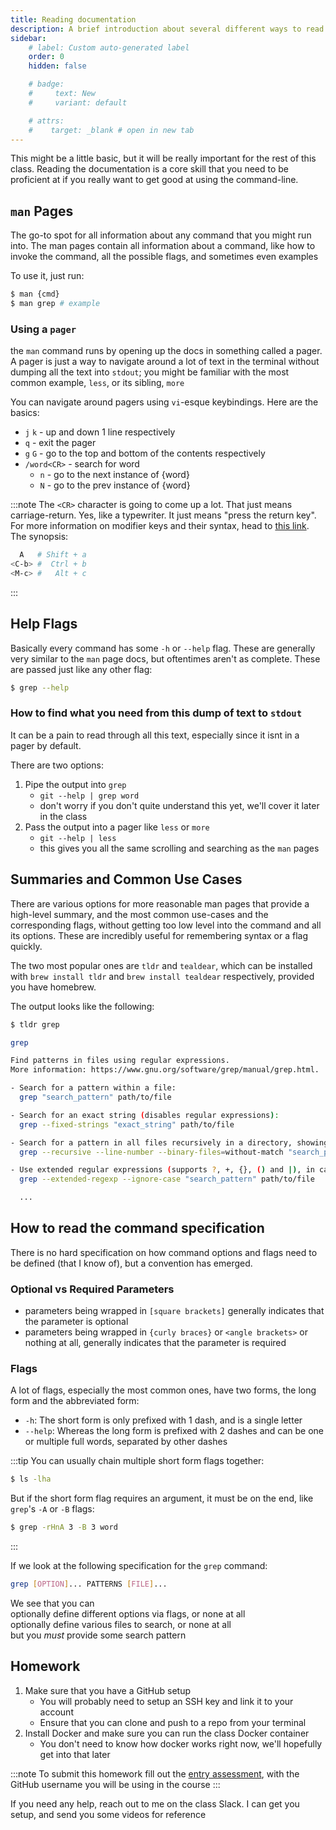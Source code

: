```yaml
---
title: Reading documentation
description: A brief introduction about several different ways to read the documentation on linux commands
sidebar:
    # label: Custom auto-generated label
    order: 0
    hidden: false

    # badge:
    #     text: New
    #     variant: default

    # attrs:
    #    target: _blank # open in new tab
---
```


This might be a little basic, but it will be really important for the rest of this class. Reading the documentation is a core skill that you need to be proficient at if you really want to get good at using the command-line.

## `man` Pages

The go-to spot for all information about any command that you might run into. The man pages contain all information about a command, like how to invoke the command, all the possible flags, and sometimes even examples

To use it, just run:
```bash
$ man {cmd}
$ man grep # example
```

### Using a `pager`

the `man` command runs by opening up the docs in something called a pager. A pager is just a way to navigate around a lot of text in the terminal without dumping all the text into `stdout`; you might be familiar with the most common example, `less`, or its sibling, `more`

You can navigate around pagers using `vi`-esque keybindings. Here are the basics:
* `j`  `k` - up and down 1 line respectively
* `q` - exit the pager
* `g` `G` - go to the top and bottom of the contents respectively
* `/word<CR>` - search for word
    * `n` - go to the next instance of {word}
    * `N` - go to the prev instance of {word}

:::note
The `<CR>` character is going to come up a lot. That just means carriage-return. Yes, like a typewriter. It just means "press the return key". For more information on modifier keys and their syntax, head to [this link](http://xahlee.info/emacs/emacs/keyboard_shortcuts_examples.html). The synopsis:
```bash
  A   # Shift + a
<C-b> #  Ctrl + b
<M-c> #   Alt + c
```
:::

## Help Flags

Basically every command has some `-h` or `--help` flag. These are generally very similar to the `man` page docs, but oftentimes aren't as complete. These are passed just like any other flag:
```bash
$ grep --help
```

### How to find what you need from this dump of text to `stdout`

It can be a pain to read through all this text, especially since it isnt in a pager by default.

There are two options:

1. Pipe the output into `grep`
    * `git --help | grep word`
    * don't worry if you don't quite understand this yet, we'll cover it later in the class
2. Pass the output into a pager like `less` or `more`
    * `git --help | less`
    * this gives you all the same scrolling and searching as the `man` pages

## Summaries and Common Use Cases

There are various options for more reasonable man pages that provide a high-level summary, and the most common use-cases and the corresponding flags, without getting too low level into the command and all its options. These are incredibly useful for remembering syntax or a flag quickly.

The two most popular ones are `tldr` and `tealdear`, which can be installed with `brew install tldr` and `brew install tealdear` respectively, provided you have homebrew.

The output looks like the following:
```bash
$ tldr grep

grep

Find patterns in files using regular expressions.
More information: https://www.gnu.org/software/grep/manual/grep.html.

- Search for a pattern within a file:
  grep "search_pattern" path/to/file

- Search for an exact string (disables regular expressions):
  grep --fixed-strings "exact_string" path/to/file

- Search for a pattern in all files recursively in a directory, showing line numbers of matches, ignoring binary files:
  grep --recursive --line-number --binary-files=without-match "search_pattern" path/to/directory

- Use extended regular expressions (supports ?, +, {}, () and |), in case-insensitive mode:
  grep --extended-regexp --ignore-case "search_pattern" path/to/file

  ...
```

## How to read the command specification

There is no hard specification on how command options and flags need to be defined (that I know of), but a convention has emerged.

### Optional vs Required Parameters

* parameters being wrapped in `[square brackets]` generally indicates that the parameter is optional
* parameters being wrapped in `{curly braces}` or `<angle brackets>` or nothing at all, generally indicates that the parameter is required

### Flags

A lot of flags, especially the most common ones, have two forms, the long form and the abbreviated form:
* `-h`: The short form is only prefixed with 1 dash, and is a single letter
* `--help`: Whereas the long form is prefixed with 2 dashes and can be one or multiple full words, separated by other dashes

:::tip
You can usually chain multiple short form flags together:
```bash
$ ls -lha
```

But if the short form flag requires an argument, it must be on the end, like `grep`'s `-A` or `-B` flags:
```bash
$ grep -rHnA 3 -B 3 word
```
:::

If we look at the following specification for the `grep` command:
```bash
grep [OPTION]... PATTERNS [FILE]...
```
We see that you can\
optionally define different options via flags, or none at all\
optionally define various files to search, or none at all\
but you _must_ provide some search pattern

## Homework

1. Make sure that you have a GitHub setup
    * You will probably need to setup an SSH key and link it to your account
    * Ensure that you can clone and push to a repo from your terminal
2. Install Docker and make sure you can run the class Docker container
    * You don't need to know how docker works right now, we'll hopefully get into that later

:::note
To submit this homework fill out the [entry assessment](https://bit.ly/jledon-stuco-assessment), with the GitHub username you will be using in the course
:::

If you need any help, reach out to me on the class Slack. I can get you setup, and send you some videos for reference
